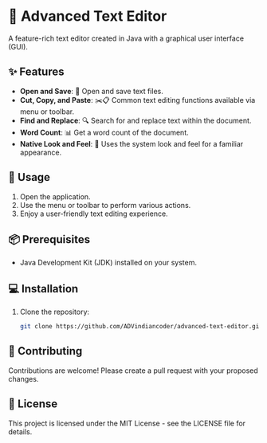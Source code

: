 # 📝 Advanced Text Editor


A feature-rich text editor created in Java with a graphical user interface (GUI).

## ✨ Features

- **Open and Save**: 📂 Open and save text files.
- **Cut, Copy, and Paste**: ✂️📋 Common text editing functions available via menu or toolbar.
- **Find and Replace**: 🔍 Search for and replace text within the document.
- **Word Count**: 📊 Get a word count of the document.
- **Native Look and Feel**: 💼 Uses the system look and feel for a familiar appearance.

## 🚀 Usage

1. Open the application.
2. Use the menu or toolbar to perform various actions.
3. Enjoy a user-friendly text editing experience.

## 📦 Prerequisites

- Java Development Kit (JDK) installed on your system.

## 💻 Installation

1. Clone the repository:

   ```bash
   git clone https://github.com/ADVindiancoder/advanced-text-editor.git

## 🤝 Contributing
Contributions are welcome! Please create a pull request with your proposed changes.

## 📜 License
This project is licensed under the MIT License - see the LICENSE file for details.

   
